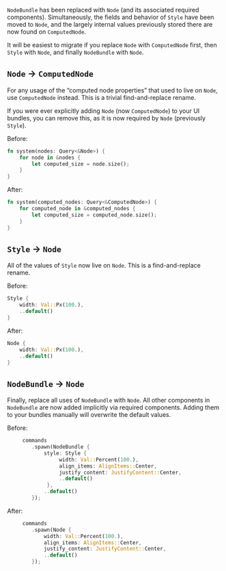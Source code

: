 `NodeBundle` has been replaced with `Node` (and its associated required components).
Simultaneously, the fields and behavior of `Style` have been moved to `Node`, and the largely internal values previously stored there are now found on `ComputedNode`.

It will be easiest to migrate if you replace `Node` with `ComputedNode` first, then `Style` with `Node`, and finally `NodeBundle` with `Node`.

## `Node` -> `ComputedNode`

For any usage of the “computed node properties” that used to live on `Node`, use `ComputedNode` instead.
This is a trivial find-and-replace rename.

If you were ever explicitly adding `Node` (now `ComputedNode`) to your UI bundles, you can remove this, as it is now required by `Node` (previously `Style`).

Before:

```rust
fn system(nodes: Query<&Node>) {
    for node in &nodes {
        let computed_size = node.size();
    }
}
```

After:

```rust
fn system(computed_nodes: Query<&ComputedNode>) {
    for computed_node in &computed_nodes {
        let computed_size = computed_node.size();
    }
}
```

## `Style` -> `Node`

All of the values of `Style` now live on `Node`. This is a find-and-replace rename.

Before:

```rust
Style {
    width: Val::Px(100.),
    ..default()
}
```

After:

```rust
Node {
    width: Val::Px(100.),
    ..default()
}
```

## `NodeBundle` -> `Node`

Finally, replace all uses of `NodeBundle` with `Node`.
All other components in `NodeBundle` are now added implicitly via required components.
Adding them to your bundles manually will overwrite the default values.

Before:

```rust
     commands
        .spawn(NodeBundle {
            style: Style {
                 width: Val::Percent(100.),
                 align_items: AlignItems::Center,
                 justify_content: JustifyContent::Center,
                 ..default()
             },
            ..default()
        });
```

After:

```rust
     commands
        .spawn(Node {
            width: Val::Percent(100.),
            align_items: AlignItems::Center,
            justify_content: JustifyContent::Center,
            ..default()
        });
```
